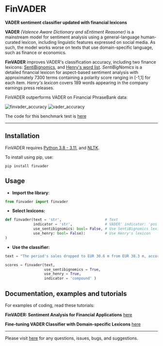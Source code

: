 # FinVADER
**VADER sentiment classifier updated with financial lexicons**


**VADER** *(Valence Aware Dictionary and sEntiment Reasoner)* is a mainstream model for sentiment analysis using a 
general-language human-curated lexicon, including linguistic features expressed on social media. As such, the model works
worse on texts that use domain-specific language, such as finance or economics.

**FinVADER** improves VADER's classification accuracy, including two finance lexicons: [SentiBignomics](https://github.com/consose/SentiBigNomics),
and [Henry's word list](https://journals.sagepub.com/doi/10.1177/0021943608319388). *SentiBigNomics* is a detailed financial lexicon for aspect-based sentiment analysis with 
approximately 7300 terms containing a polarity score ranging in [-1,1] for each item. *Henry's lexicon* covers 189 words 
appearing in the company earnings press releases. 

FinVADER outperforms VADER on Financial PhraseBank data: 

![finvader_accuracy](https://github.com/PetrKorab/FinVADER/assets/62357254/6f464bb2-1d9c-4cb7-ba63-f535c6a1fda6)
![vader_accuracy](https://github.com/PetrKorab/FinVADER/assets/62357254/6bc4080b-ce1a-499f-9dbd-de8cf8f1ecdc)

The code for this benchmark test is [here](https://github.com/PetrKorab/FinVADER/blob/main/finvader_benchmark.ipynb)

**** 


## Installation

FinVADER requires [Python 3.8 - 3.11](https://www.python.org/downloads/), and [NLTK](http://www.nltk.org). 

To install using pip, use:

`pip install finvader`


## Usage

* **Import the library**:


``` python
from finvader import finvader
```

* **Select lexicons:**


``` python
def finvader(text = 'str',                    # Text
             indicator = 'str',               # VADER' indicator: 'pos'/'neg'/'neu'/'compound' 
             use_sentibignomics: bool= False, # Use SentiBignomics lexicon
             use_henry: bool= False):         # Use Henry's lexicon
) 
```

* **Use the classifier:**

``` python
text = "The period's sales dropped to EUR 30.6 m from EUR 38.3 m, according to the interim report, released today."

scores = finvader(text, 
                  use_sentibignomics = True, 
                  use_henry = True, 
                  indicator = 'compound' )
```

## Documentation, examples and tutorials

For examples of coding, read these  tutorials:

**FinVADER: Sentiment Analysis for Financial Applications** [here](https://medium.com/python-in-plain-english/finvader-sentiment-analysis-for-financial-applications-6ab3c08840b4)

**Fine-tuning VADER Classifier with Domain-specific Lexicons** [here](https://medium.com/mlearning-ai/fine-tuning-vader-classifier-with-domain-specific-lexicons-1b23f6882f2)

---

Please visit [here](https://github.com/PetrKorab/finvader/issues) for any questions, issues, bugs, and suggestions.